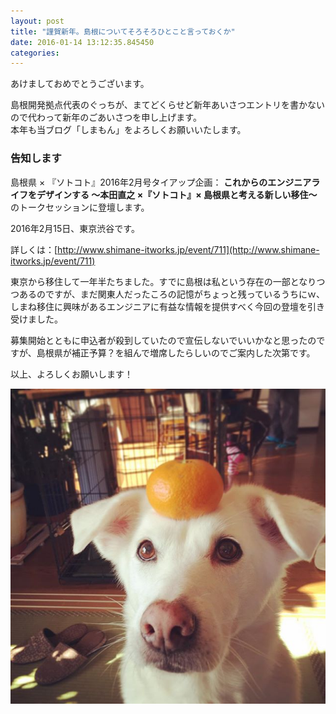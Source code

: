 ```yaml
---
layout: post
title: "謹賀新年。島根についてそろそろひとこと言っておくか"
date: 2016-01-14 13:12:35.845450
categories: 
---
```


あけましておめでとうございます。

島根開発拠点代表のぐっちが、まてどくらせど新年あいさつエントリを書かないので代わって新年のごあいさつを申し上げます。  
本年も当ブログ「しまもん」をよろしくお願いいたします。

### 告知します

島根県 × 『ソトコト』2016年2月号タイアップ企画： **これからのエンジニアライフをデザインする
〜本田直之 ×『ソトコト』× 島根県と考える新しい移住〜** のトークセッションに登壇します。

2016年2月15日、東京渋谷です。

詳しくは：[http://www.shimane-itworks.jp/event/711](http://www.shimane-itworks.jp/event/711)

東京から移住して一年半たちました。すでに島根は私という存在の一部となりつつあるのですが、まだ関東人だったころの記憶がちょっと残っているうちにｗ、しまね移住に興味があるエンジニアに有益な情報を提供すべく今回の登壇を引き受けました。

募集開始とともに申込者が殺到していたので宣伝しないでいいかなと思ったのですが、島根県が補正予算？を組んで増席したらしいのでご案内した次第です。

以上、よろしくお願いします！

![かがみもも](/assets/images/201601/1171755_1536100000035754_1147428485_n.jpg)
